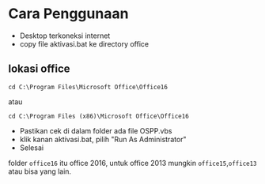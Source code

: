 
# Cara Penggunaan

- Desktop terkoneksi internet
- copy file aktivasi.bat ke directory office

## lokasi office
``cd C:\Program Files\Microsoft Office\Office16``

atau 

``cd C:\Program Files (x86)\Microsoft Office\Office16``

- Pastikan cek di dalam folder ada file OSPP.vbs
- klik kanan aktivasi.bat, pilih "Run As Administrator"
- Selesai


folder `office16` itu office 2016, untuk office 2013 mungkin `office15`,`office13` atau bisa yang lain. 
